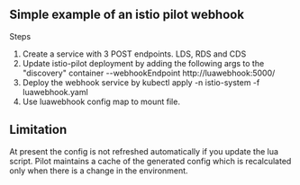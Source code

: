 Simple example of an istio pilot webhook
----------------------------------------

Steps
1. Create a service with 3 POST endpoints. 
   LDS, RDS and CDS
2. Update istio-pilot deployment by adding the following args to the "discovery" container
   --webhookEndpoint http://luawebhook:5000/
3. Deploy the webhook service by
   kubectl apply -n istio-system -f luawebhook.yaml
4. Use luawebhook config map to mount file.


Limitation
----------

At present the config is not refreshed automatically if you update the lua script.
Pilot maintains a cache of the generated config which is recalculated only when there is a change in the environment.

